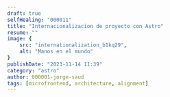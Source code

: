 ```yaml
---
draft: true
selfHealing: "000011"
title: "Internacionalizacion de proyecto con Astro"
resume: ""
image: { 
    src: "internationalization_b1kq29", 
    alt: "Manos en el mundo" 
}
publishDate: "2023-11-14 11:39"
category: "astro"
author: 000001-jorge-saud
tags: [microfrontend, architecture, alignment]
---
```




